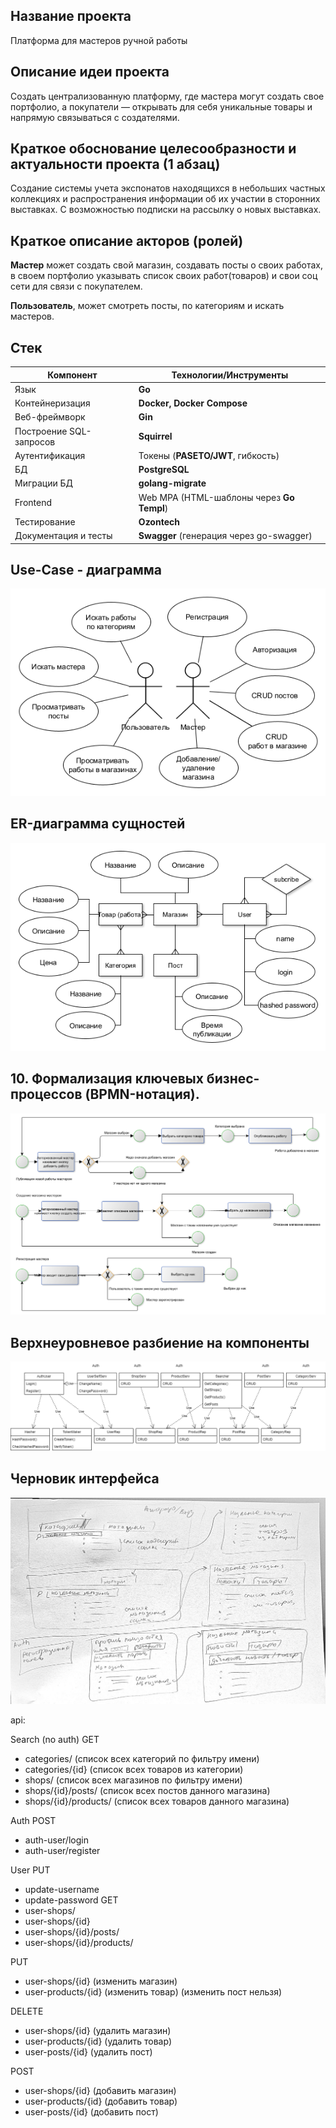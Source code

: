 ## Название проекта
Платформа для мастеров ручной работы

## Описание идеи проекта
Создать централизованную платформу, где мастера могут создать свое портфолио, а покупатели — открывать для себя уникальные товары и напрямую связываться с создателями.

<!-- ## 4. Краткий анализ аналогичных решений по минимум 3 критериям (1 таблица); -->


## Краткое обоснование целесообразности и актуальности проекта (1 абзац)
Создание системы учета экспонатов находящихся в небольших частных коллекциях и распространения информации об их участии в сторонних выставках. С возможностью подписки на рассылку о новых выставках. 

## Краткое описание акторов (ролей)

**Мастер** может создать свой магазин, создавать посты о своих работах, в своем портфолио указывать список своих работ(товаров) и свои соц сети для связи с покупателем.

**Пользователь**, может смотреть посты, по категориям и искать мастеров.

## Стек
 | Компонент               | Технологии/Инструменты         |
|-------------------------|--------------------------------|
| Язык                    | **Go**                             |
| Контейнеризация         | **Docker, Docker Compose**         |
| Веб-фреймворк           | **Gin**                            |
| Построение SQL-запросов | **Squirrel**                       |
| Аутентификация          | Токены (**PASETO/JWT**, гибкость)  |
| БД                      | **PostgreSQL**                     |
| Миграции БД             | **golang-migrate** |
| Frontend                | Web MPA (HTML-шаблоны через **Go Templ**) |
| Тестирование            | **Ozontech**                       |
| Документация и тесты    | **Swagger** (генерация через go-swagger) |

## Use-Case - диаграмма
![Use-Case](img/usecase_craftPlace.png)

## ER-диаграмма сущностей
![ER-диаграмма](img/ER_craftPlace.png)

## 10. Формализация ключевых бизнес-процессов (BPMN-нотация).
![BPMN](img/bpmn_craftPlace.png)


## Верхнеуровневое разбиение на компоненты
![BPMN](img/components_craftPlace.png)

## Черновик интерфейса
![interface](img/interface_craftPlace.jpg)


api:

Search (no auth)
GET
- categories/   (список всех категорий по фильтру имени)
- categories/{id}   (список всех товаров из категории)
- shops/    (список всех магазинов по фильтру имени)
- shops/{id}/posts/ (список всех постов данного магазина)
-  shops/{id}/products/ (список всех товаров данного магазина)

Auth
POST
- auth-user/login
- auth-user/register

User
PUT
- update-username
- update-password
GET
- user-shops/
- user-shops/{id}
- user-shops/{id}/posts/
- user-shops/{id}/products/

PUT
- user-shops/{id} (изменить магазин)
- user-products/{id} (изменить товар)
(изменить пост нельзя)

DELETE
- user-shops/{id} (удалить магазин)
- user-products/{id} (удалить товар)
- user-posts/{id} (удалить пост)

POST
- user-shops/{id} (добавить магазин)
- user-products/{id} (добавить товар)
- user-posts/{id} (добавить пост)





































  
